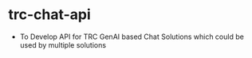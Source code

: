 # trc-chat-api

- To Develop API for TRC GenAI based Chat Solutions which could be used by multiple solutions
